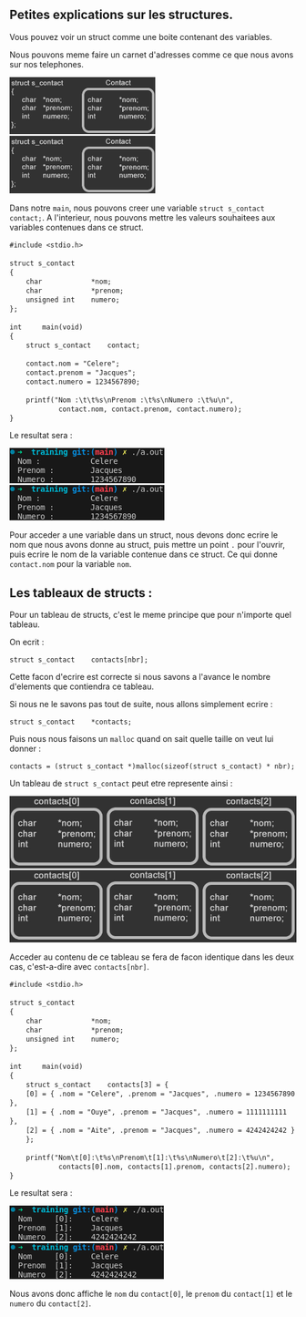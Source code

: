 <h2>Petites explications sur les structures. </h2>

Vous pouvez voir un struct comme une boite contenant des variables.

Nous pouvons meme faire un carnet d'adresses comme ce que nous avons sur nos telephones.

<img src=https://github.com/BDE42LeHavre/Training_42/blob/main/imgs/struct_contact.jpg width=256>
<img src=https://github.com/BDE42LeHavre/Training_42/blob/main/imgs/struct_contact.jpg width=256>

Dans notre `main`, nous pouvons creer une variable `struct s_contact	contact;`. A l'interieur, nous pouvons mettre les valeurs souhaitees aux variables contenues dans ce struct.

	#include <stdio.h>

	struct s_contact
	{
		char			*nom;
		char			*prenom;
		unsigned int	numero;
	};

	int		main(void)
	{
		struct s_contact	contact;

		contact.nom = "Celere";
		contact.prenom = "Jacques";
		contact.numero = 1234567890;

		printf("Nom :\t\t%s\nPrenom :\t%s\nNumero :\t%u\n",
				contact.nom, contact.prenom, contact.numero);
	}

Le resultat sera :

![](https://github.com/BDE42LeHavre/Training_42/blob/main/imgs/output_struct.png)
![](https://github.com/BDE42LeHavre/Training_42/blob/main/imgs/output_struct.png)

Pour acceder a une variable dans un struct, nous devons donc ecrire le nom que nous avons donne au struct, puis mettre un point `.` pour l'ouvrir, puis ecrire le nom de la variable contenue dans ce struct. Ce qui donne `contact.nom` pour la variable `nom`.

<h2>Les tableaux de structs : </h2>

Pour un tableau de structs, c'est le meme principe que pour n'importe quel tableau.

On ecrit :

	struct s_contact	contacts[nbr];

Cette facon d'ecrire est correcte si nous savons a l'avance le nombre d'elements que contiendra ce tableau.

Si nous ne le savons pas tout de suite, nous allons simplement ecrire :

	struct s_contact	*contacts;

Puis nous nous faisons un `malloc` quand on sait quelle taille on veut lui donner :

	contacts = (struct s_contact *)malloc(sizeof(struct s_contact) * nbr);

Un tableau de `struct s_contact` peut etre represente ainsi :

<img src=https://github.com/BDE42LeHavre/Training_42/blob/main/imgs/struct_array.jpg width=512>
<img src=https://github.com/BDE42LeHavre/Training_42/blob/main/imgs/struct_array.jpg width=512>

Acceder au contenu de ce tableau se fera de facon identique dans les deux cas, c'est-a-dire avec `contacts[nbr]`.

	#include <stdio.h>

	struct s_contact
	{
		char			*nom;
		char			*prenom;
		unsigned int	numero;
	};

	int		main(void)
	{
		struct s_contact	contacts[3] = {
		[0] = { .nom = "Celere", .prenom = "Jacques", .numero = 1234567890 },
		[1] = { .nom = "Ouye", .prenom = "Jacques", .numero = 1111111111 },
		[2] = { .nom = "Aite", .prenom = "Jacques", .numero = 4242424242 }
		};

		printf("Nom\t[0]:\t%s\nPrenom\t[1]:\t%s\nNumero\t[2]:\t%u\n",
				contacts[0].nom, contacts[1].prenom, contacts[2].numero);
	}

Le resultat sera :

![](https://github.com/BDE42LeHavre/Training_42/blob/main/imgs/output_struct_array.png)
![](https://github.com/BDE42LeHavre/Training_42/blob/main/imgs/output_struct_array.png)

Nous avons donc affiche le `nom` du `contact[0]`, le `prenom` du `contact[1]` et le `numero` du `contact[2]`.
